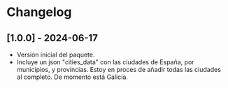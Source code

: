 # Changelog


## [1.0.0] - 2024-06-17
- Versión inicial del paquete.
- Incluye un json "cities_data" con las ciudades de España, por municipios, y provincias. Estoy en proces de añadir todas las ciudades al completo. De momento está Galicia.
  
